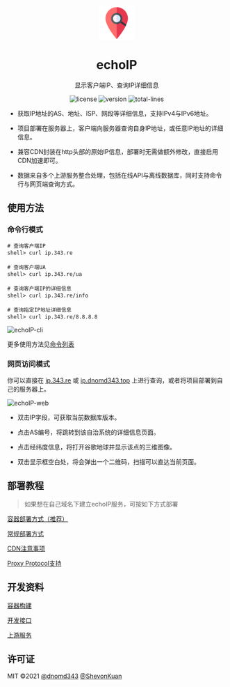 <p align="center">
  <img width="80px" src="./assets/img/favicon.png" align="center" alt="echoIP" />
  <h1 align="center">echoIP</h1>
  <p align="center">显示客户端IP、查询IP详细信息</p>
</p>
<p align="center">
  <img alt="license" src="https://img.shields.io/badge/license-MIT-orange.svg" />
  <img alt="version" src="https://img.shields.io/badge/version-v1.4-brightgreen.svg" />
  <img alt="total-lines" src="https://img.shields.io/tokei/lines/github/dnomd343/echoIP" />
  <br />
</p>

+ 获取IP地址的AS、地址、ISP、网段等详细信息，支持IPv4与IPv6地址。

+ 项目部署在服务器上，客户端向服务器查询自身IP地址，或任意IP地址的详细信息。

+ 兼容CDN封装在http头部的原始IP信息，部署时无需做额外修改，直接启用CDN加速即可。

+ 数据来自多个上游服务整合处理，包括在线API与离线数据库，同时支持命令行与网页端查询方式。

## 使用方法

### 命令行模式

```
# 查询客户端IP
shell> curl ip.343.re

# 查询客户端UA
shell> curl ip.343.re/ua

# 查询客户端IP的详细信息
shell> curl ip.343.re/info

# 查询指定IP地址详细信息
shell> curl ip.343.re/8.8.8.8
```

![echoIP-cli](https://pic.dnomd343.top/images/X4F.png)

更多使用方法见[命令列表](./docs/cmd-list.md)

### 网页访问模式

你可以直接在 [ip.343.re](https://ip.343.re/) 或 [ip.dnomd343.top](https://ip.dnomd343.top/) 上进行查询，或者将项目部署到自己的服务器上。

![echoIP-web](https://pic.dnomd343.top/images/FR5.png)

+ 双击IP字段，可获取当前数据库版本。

+ 点击AS编号，将跳转到该自治系统的详细信息页面。

+ 点击经纬度信息，将打开谷歌地球并显示该点的三维图像。

+ 双击显示框空白处，将会弹出一个二维码，扫描可以直达当前页面。

## 部署教程

> 如果想在自己域名下建立echoIP服务，可按如下方式部署

[容器部署方式（推荐）](./docs/setup-docker.md)

[常规部署方式](./docs/setup.md)

[CDN注意事项](./docs/cdn.md)

[Proxy Protocol支持](./docs/setup-proxy-protocol.md)

## 开发资料

[容器构建](./docs/docker.md)

[开发接口](./docs/interface.md)

[上游服务](./docs/upstream.md)

## 许可证

MIT ©2021 [@dnomd343](https://github.com/dnomd343) [@ShevonKuan](https://github.com/ShevonKuan)